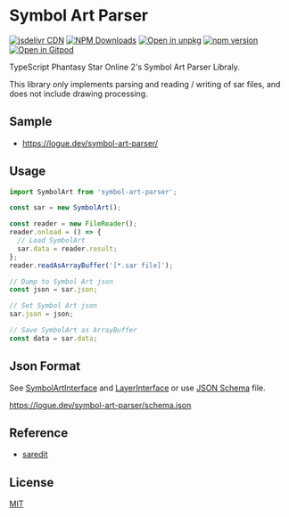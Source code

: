 # Symbol Art Parser

[![jsdelivr CDN](https://data.jsdelivr.com/v1/package/npm/symbol-art-parser/badge)](https://www.jsdelivr.com/package/npm/symbol-art-parser)
[![NPM Downloads](https://img.shields.io/npm/dm/vuetify-swatches.svg?style=flat)](https://www.npmjs.com/package/symbol-art-parser)
[![Open in unpkg](https://img.shields.io/badge/Open%20in-unpkg-blue)](https://uiwjs.github.io/npm-unpkg/#/pkg/symbol-art-parser/file/README.md)
[![npm version](https://img.shields.io/npm/v/symbol-art-parser.svg)](https://www.npmjs.com/package/symbol-art-parser)
[![Open in Gitpod](https://shields.io/badge/Open%20in-Gitpod-green?logo=Gitpod)](https://gitpod.io/#https://github.com/logue/symbol-art-parser)

TypeScript Phantasy Star Online 2's Symbol Art Parser Libraly.

This library only implements parsing and reading / writing of sar files, and does not include drawing processing.

## Sample

- <https://logue.dev/symbol-art-parser/>

## Usage

```js
import SymbolArt from 'symbol-art-parser';

const sar = new SymbolArt();

const reader = new FileReader();
reader.onload = () => {
  // Load SymbolArt
  sar.data = reader.result;
};
reader.readAsArrayBuffer('[*.sar file]');

// Dump to Symbol Art json
const json = sar.json;

// Set Symbol Art json
sar.json = json;

// Save SymbolArt as ArrayBuffer
const data = sar.data;
```

## Json Format

See [SymbolArtInterface](src/interfaces/SymbolArtInterface.ts) and [LayerInterface](src/interfaces/LayerInterface.ts) or use [JSON Schema](https://json-schema.org/) file.

<https://logue.dev/symbol-art-parser/schema.json>

## Reference

- [saredit](https://github.com/HybridEidolon/saredit)

## License

[MIT](LICENSE)
